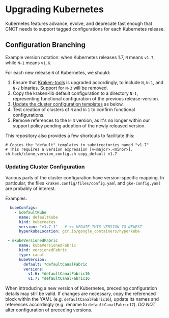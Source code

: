 # Upgrading Kubernetes

Kubernetes features advance, evolve, and deprecate fast enough that CNCT needs
to support tagged configurations for each Kubernetes release.


## Configuration Branching

Example version notation: when Kubernetes releases 1.7, `N` means `v1.7`, while `N-1` means `v1.6`. 

For each new release `N` of Kubernetes, we should:

1. Ensure that [Kraken-tools][1] is upgraded accordingly, to include `N`, `N-1`, and `N-2` binaries. Support for `N-3` will be removed.
2. Copy the kraken-lib default configuration to a directory `N-1`, representing functional configuration of the previous release-version.
3. [Update the cluster configuration templates](#updating-cluster-configuration) as below.
4. Test creation of clusters of `N` and `N-1` to confirm functional configurations.
5. Remove references to the `N-3` version, as it's no longer within our support policy pending adoption of the newly released version.

This repository also provides a few shortcuts to facilitate this:

```shell
# Copies the "default" templates to subdirectories named "v1.7"
# This requires a version expression [v<major>.<minor>].
sh hack/clone_version_config.sh copy_default v1.7
```

### Updating Cluster Configuration

Various parts of the cluster configuration have version-specific mapping. In 
particular, the files `kraken.config/files/config.yaml` and `gke-config.yaml`
are probably of interest.

Examples:

```yaml
  kubeConfigs:
    - &defaultKube
      name: defaultKube
      kind: kubernetes
      version: "v1.7.1"   # << UPDATE THIS VERSION TO NEWEST
      hyperkubeLocation: gcr.io/google_containers/hyperkube
```

```yaml
 - &kubeVersionedFabric
      name: kubeVersionedFabric
      kind: versionedFabric
      type: canal
      kubeVersion:
        default: *defaultCanalFabric
        versions:
          v1.6: *defaultCanalFabric16
          v1.7: *defaultCanalFabric16
```

When introducing a new version of Kubernetes, preceding configuration details may
still be valid. If changes are necessary, copy the referenced block within the 
YAML (e.g. `defaultCanalFabric16`), update its names and references accordingly 
(e.g. rename to `defaultCanalFabric17`). *DO NOT* alter configuration of preceding
versions. 

[1]: https://github.com/samsung-cnct/k2-tools
